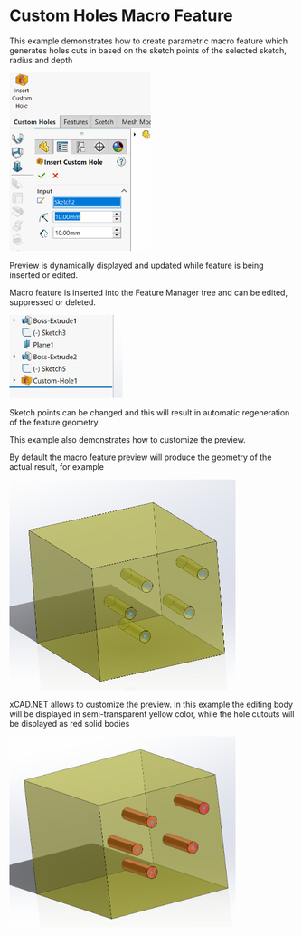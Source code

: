 # Custom Holes Macro Feature

This example demonstrates how to create parametric macro feature which generates holes cuts in based on the sketch points of the selected sketch, radius and depth

<img src="custom-holes-pmpage.png" alt="Custom Holes Macro Feature Property Manager Page" width="250">

Preview is dynamically displayed and updated while feature is being inserted or edited.

Macro feature is inserted into the Feature Manager tree and can be edited, suppressed or deleted.

<img src="macro-feature.png" alt="Custom Holes Macro Feature In The Feature Manager Tree" width="200">

Sketch points can be changed and this will result in automatic regeneration of the feature geometry.

This example also demonstrates how to customize the preview.

By default the macro feature preview will produce the geometry of the actual result, for example

<img src="default-preview.png" alt="Default xCAD.NET macro feature preview" width="400">

xCAD.NET allows to customize the preview. In this example the editing body will be displayed in semi-transparent yellow color, while the hole cutouts will be displayed as red solid bodies

<img src="custom-preview.png" alt="Customized xCAD.NET macro feature preview" width="400">